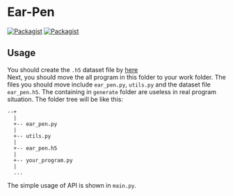 # Ear-Pen

[![Packagist](https://img.shields.io/badge/Python-3.5-blue.svg)]()
[![Packagist](https://img.shields.io/badge/Numpy-1.13.1-blue.svg)]()

Usage
---
You should create the `.h5` dataset file by [here](https://github.com/SunnerLi/Ear-Pen/wiki/Readme2.md)    
Next, you should move the all program in this folder to your work folder. The files you should move include `ear_pen.py`, `utils.py` and the dataset file `ear_pen.h5`. The containing in `generate` folder are useless in real program situation. The folder tree will be like this:    
```
--+
  |
  +-- ear_pen.py
  |
  +-- utils.py
  |
  +-- ear_pen.h5
  |
  +-- your_program.py
  |
  ...
```
The simple usage of API is shown in `main.py`.    